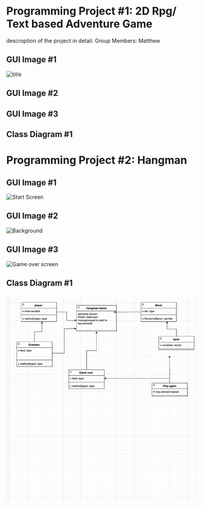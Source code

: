 # Programming Project #1: 2D Rpg/ Text based Adventure Game
descroption of the project in detail. 
Group Members: Matthew 

## GUI Image #1
![title](Url)
## GUI Image #2

## GUI Image #3

## Class Diagram #1


# Programming Project #2: Hangman

## GUI Image #1
![Start Screen](Url)
## GUI Image #2
![Background](Url)
## GUI Image #3
![Game over screen](Url)
## Class Diagram #1
![Class Diamgram](https://github.com/Erick-25/Programming-Project/blob/main/images/Hangman.png?raw=true)
